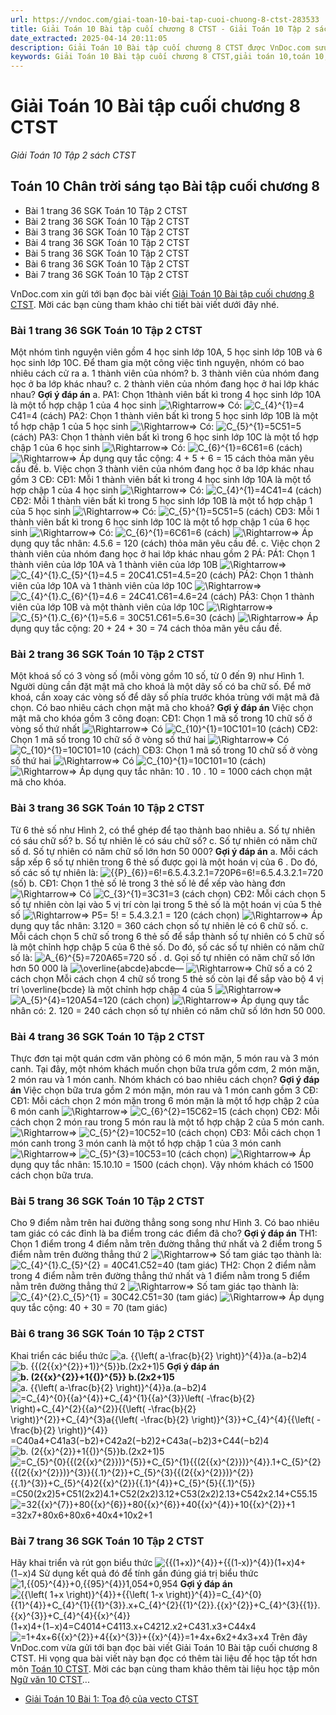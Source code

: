 ```yaml
---
url: https://vndoc.com/giai-toan-10-bai-tap-cuoi-chuong-8-ctst-283533
title: Giải Toán 10 Bài tập cuối chương 8 CTST - Giải Toán 10 Tập 2 sách CTST - VnDoc.com
date_extracted: 2025-04-14 20:11:05
description: Giải Toán 10 Bài tập cuối chương 8 CTST được VnDoc.com sưu tầm và xin gửi tới bạn đọc cùng tham khảo.
keywords: Giải Toán 10 Bài tập cuối chương 8 CTST,giải toán 10,toán 10,toán 10 CTST,bài tập cuối chương 8,giải toán 10 CTST,toán 10 chân trời sáng tạo
---
```


# Giải Toán 10 Bài tập cuối chương 8 CTST
 _Giải Toán 10 Tập 2 sách CTST_
## Toán 10 Chân trời sáng tạo Bài tập cuối chương 8
  * Bài 1 trang 36 SGK Toán 10 Tập 2 CTST
  * Bài 2 trang 36 SGK Toán 10 Tập 2 CTST
  * Bài 3 trang 36 SGK Toán 10 Tập 2 CTST
  * Bài 4 trang 36 SGK Toán 10 Tập 2 CTST
  * Bài 5 trang 36 SGK Toán 10 Tập 2 CTST
  * Bài 6 trang 36 SGK Toán 10 Tập 2 CTST
  * Bài 7 trang 36 SGK Toán 10 Tập 2 CTST

VnDoc.com xin gửi tới bạn đọc bài viết [Giải Toán 10 Bài tập cuối chương 8 CTST](<https://vndoc.com/giai-toan-10-bai-tap-cuoi-chuong-8-ctst-283533>). Mời các bạn cùng tham khảo chi tiết bài viết dưới đây nhé.
### Bài 1 trang 36 SGK Toán 10 Tập 2 CTST
Một nhóm tình nguyện viên gồm 4 học sinh lớp 10A, 5 học sinh lớp 10B và 6 học sinh lớp 10C. Để tham gia một công việc tình nguyện, nhóm có bao nhiêu cách cử ra
a. 1 thành viên của nhóm?
b. 3 thành viên của nhóm đang học ở ba lớp khác nhau?
c. 2 thành viên của nhóm đang học ở hai lớp khác nhau?
**Gợi ý đáp án**
a.
PA1: Chọn 1thành viên bất kì trong 4 học sinh lớp 10A là một tổ hợp chập 1 của 4 học sinh
![\\Rightarrow](https://i.vdoc.vn/data/image/blank.png)⇒ Có: ![C_{4}^{1}=4](https://i.vdoc.vn/data/image/blank.png)C41=4 \(cách\)
PA2: Chọn 1 thành viên bất kì trong 5 học sinh lớp 10B là một tổ hợp chập 1 của 5 học sinh
![\\Rightarrow](https://i.vdoc.vn/data/image/blank.png)⇒ Có: ![C_{5}^{1}=5](https://i.vdoc.vn/data/image/blank.png)C51=5 \(cách\)
PA3: Chọn 1 thành viên bất kì trong 6 học sinh lớp 10C là một tổ hợp chập 1 của 6 học sinh
![\\Rightarrow](https://i.vdoc.vn/data/image/blank.png)⇒ Có: ![C_{6}^{1}=6](https://i.vdoc.vn/data/image/blank.png)C61=6 \(cách\)
![\\Rightarrow](https://i.vdoc.vn/data/image/blank.png)⇒ Áp dụng quy tắc cộng: 4 + 5 + 6 = 15 cách thỏa mãn yêu cầu đề.
b. Việc chọn 3 thành viên của nhóm đang học ở ba lớp khác nhau gồm 3 CĐ:
CĐ1: Mỗi 1 thành viên bất kì trong 4 học sinh lớp 10A là một tổ hợp chập 1 của 4 học sinh
![\\Rightarrow](https://i.vdoc.vn/data/image/blank.png)⇒ Có: ![C_{4}^{1}=4](https://i.vdoc.vn/data/image/blank.png)C41=4 \(cách\)
CĐ2: Mỗi 1 thành viên bất kì trong 5 học sinh lớp 10B là một tổ hợp chập 1 của 5 học sinh
![\\Rightarrow](https://i.vdoc.vn/data/image/blank.png)⇒ Có: ![C_{5}^{1}=5](https://i.vdoc.vn/data/image/blank.png)C51=5 \(cách\)
CĐ3: Mỗi 1 thành viên bất kì trong 6 học sinh lớp 10C là một tổ hợp chập 1 của 6 học sinh
![\\Rightarrow](https://i.vdoc.vn/data/image/blank.png)⇒ Có: ![C_{6}^{1}=6](https://i.vdoc.vn/data/image/blank.png)C61=6 \(cách\)
![\\Rightarrow](https://i.vdoc.vn/data/image/blank.png)⇒ Áp dụng quy tắc nhân: 4.5.6 = 120 \(cách\) thỏa mãn yêu cầu đề.
c. Việc chọn 2 thành viên của nhóm đang học ở hai lớp khác nhau gồm 2 PÁ:
PÁ1: Chọn 1 thành viên của lớp 10A và 1 thành viên của lớp 10B
![\\Rightarrow](https://i.vdoc.vn/data/image/blank.png)⇒ ![C_{4}^{1}.C_{5}^{1}=4.5 = 20](https://i.vdoc.vn/data/image/blank.png)C41.C51=4.5=20 \(cách\)
PÁ2: Chọn 1 thành viên của lớp 10A và 1 thành viên của lớp 10C
![\\Rightarrow](https://i.vdoc.vn/data/image/blank.png)⇒ ![C_{4}^{1}.C_{6}^{1}=4.6 = 24](https://i.vdoc.vn/data/image/blank.png)C41.C61=4.6=24 \(cách\)
PÁ3: Chọn 1 thành viên của lớp 10B và một thành viên của lớp 10C
![\\Rightarrow](https://i.vdoc.vn/data/image/blank.png)⇒ ![C_{5}^{1}.C_{6}^{1}=5.6 = 30](https://i.vdoc.vn/data/image/blank.png)C51.C61=5.6=30 \(cách\)
![\\Rightarrow](https://i.vdoc.vn/data/image/blank.png)⇒ Áp dụng quy tắc cộng: 20 + 24 + 30 = 74 cách thỏa mãn yêu cầu đề.
### Bài 2 trang 36 SGK Toán 10 Tập 2 CTST
Một khoá số có 3 vòng số \(mỗi vòng gồm 10 số, từ 0 đến 9\) như Hình 1. Người dùng cần đặt mật mã cho khoá là một dãy số có ba chữ số. Để mở khoá, cần xoay các vòng số để dãy số phía trước khóa trùng với mật mã đã chọn. Có bao nhiêu cách chọn mật mã cho khoá?
**Gợi ý đáp án**
Việc chọn mật mã cho khóa gồm 3 công đoạn:
CĐ1: Chọn 1 mã số trong 10 chữ số ở vòng số thứ nhất
![\\Rightarrow](https://i.vdoc.vn/data/image/blank.png)⇒ Có ![C_{10}^{1}=10](https://i.vdoc.vn/data/image/blank.png)C101=10 \(cách\)
CĐ2: Chọn 1 mã số trong 10 chữ số ở vòng số thứ hai
![\\Rightarrow](https://i.vdoc.vn/data/image/blank.png)⇒ Có ![C_{10}^{1}=10](https://i.vdoc.vn/data/image/blank.png)C101=10 \(cách\)
CĐ3: Chọn 1 mã số trong 10 chữ số ở vòng số thứ hai
![\\Rightarrow](https://i.vdoc.vn/data/image/blank.png)⇒ Có ![C_{10}^{1}=10](https://i.vdoc.vn/data/image/blank.png)C101=10 \(cách\)
![\\Rightarrow](https://i.vdoc.vn/data/image/blank.png)⇒ Áp dụng quy tắc nhân: 10 . 10 . 10 = 1000 cách chọn mật mã cho khóa.
### Bài 3 trang 36 SGK Toán 10 Tập 2 CTST
Từ 6 thẻ số như Hình 2, có thể ghép để tạo thành bao nhiêu
a. Số tự nhiên có sáu chữ số?
b. Số tự nhiên lẻ có sáu chữ số?
c. Số tự nhiên có năm chữ số
d. Số tự nhiên có năm chữ số lớn hơn 50 000?
**Gợi ý đáp án**
a. Mỗi cách sắp xếp 6 số tự nhiên trong 6 thẻ số được gọi là một hoán vị của 6 . Do đó, số các số tự nhiên là:
![{{P}_{6}}=6!=6.5.4.3.2.1=720](https://i.vdoc.vn/data/image/blank.png)P6=6\!=6.5.4.3.2.1=720 \(số\)
b.
CĐ1: Chọn 1 thẻ số lẻ trong 3 thẻ số lẻ để xếp vào hàng đơn
![\\Rightarrow](https://i.vdoc.vn/data/image/blank.png)⇒ Có ![C_{3}^{1}=3](https://i.vdoc.vn/data/image/blank.png)C31=3 \(cách chọn\)
CĐ2: Mỗi cách chọn 5 số tự nhiên còn lại vào 5 vị trí còn lại trong 5 thẻ số là một hoán vị của 5 thẻ số
![\\Rightarrow](https://i.vdoc.vn/data/image/blank.png)⇒ P5= 5\! = 5.4.3.2.1 = 120 \(cách chọn\)
![\\Rightarrow](https://i.vdoc.vn/data/image/blank.png)⇒ Áp dụng quy tắc nhân: 3.120 = 360 cách chọn số tự nhiên lẻ có 6 chữ số.
c. Mỗi cách chọn 5 chữ số trong 6 thẻ số để sắp thành số tự nhiên có 5 chữ số là một chỉnh hợp chập 5 của 6 thẻ số.
Do đó, số các số tự nhiên có năm chữ số là: ![A_{6}^{5}=720](https://i.vdoc.vn/data/image/blank.png)A65=720 số .
d. Gọi số tự nhiên có năm chữ số lớn hơn 50 000 là ![\\overline{abcde}](https://i.vdoc.vn/data/image/blank.png)abcde―
![\\Rightarrow](https://i.vdoc.vn/data/image/blank.png)⇒ Chữ số a có 2 cách chọn
Mỗi cách chọn 4 chữ số trong 5 thẻ số còn lại để sắp vào bộ 4 vị trí \overline\{bcde\} là một chỉnh hợp chập 4 của 5
![\\Rightarrow](https://i.vdoc.vn/data/image/blank.png)⇒ ![A_{5}^{4}=120](https://i.vdoc.vn/data/image/blank.png)A54=120 \(cách chọn\)
![\\Rightarrow](https://i.vdoc.vn/data/image/blank.png)⇒ Áp dụng quy tắc nhân có: 2. 120 = 240 cách chọn số tự nhiên có năm chữ số lớn hơn 50 000.
### Bài 4 trang 36 SGK Toán 10 Tập 2 CTST
Thực đơn tại một quán cơm văn phòng có 6 món mặn, 5 món rau và 3 món canh. Tại đây, một nhóm khách muốn chọn bữa trưa gồm cơm, 2 món mặn, 2 món rau và 1 món canh. Nhóm khách có bao nhiêu cách chọn?
**Gợi ý đáp án**
Việc chọn bữa trưa gồm 2 món mặn, món rau và 1 món canh gồm 3 CĐ:
CĐ1: Mỗi cách chọn 2 món mặn trong 6 món mặn là một tổ hợp chập 2 của 6 món canh
![\\Rightarrow](https://i.vdoc.vn/data/image/blank.png)⇒ ![C_{6}^{2}=15](https://i.vdoc.vn/data/image/blank.png)C62=15 \(cách chọn\)
CĐ2: Mỗi cách chọn 2 món rau trong 5 món rau là một tổ hợp chập 2 của 5 món canh.
![\\Rightarrow](https://i.vdoc.vn/data/image/blank.png)⇒ ![C_{5}^{2}=10](https://i.vdoc.vn/data/image/blank.png)C52=10 \(cách chọn\)
CĐ3: Mỗi cách chọn 1 món canh trong 3 món canh là một tổ hợp chập 1 của 3 món canh
![\\Rightarrow](https://i.vdoc.vn/data/image/blank.png)⇒ ![C_{5}^{3}=10](https://i.vdoc.vn/data/image/blank.png)C53=10 \(cách chọn\)
![\\Rightarrow](https://i.vdoc.vn/data/image/blank.png)⇒ Áp dụng quy tắc nhân: 15.10.10 = 1500 \(cách chọn\).
Vậy nhóm khách có 1500 cách chọn bữa trưa.
### Bài 5 trang 36 SGK Toán 10 Tập 2 CTST
Cho 9 điểm nằm trên hai đường thẳng song song như Hình 3. Có bao nhiêu tam giác có các đỉnh là ba điểm trong các điểm đã cho?
**Gợi ý đáp án**
TH1: Chọn 1 điểm trong 4 điểm nằm trên đường thẳng thứ nhất và 2 điểm trong 5 điểm nằm trên đường thẳng thứ 2
![\\Rightarrow](https://i.vdoc.vn/data/image/blank.png)⇒ Số tam giác tạo thành là:![C_{4}^{1}.C_{5}^{2} = 40](https://i.vdoc.vn/data/image/blank.png)C41.C52=40 \(tam giác\)
TH2: Chọn 2 điểm nằm trong 4 điểm nằm trên đường thẳng thứ nhất và 1 điểm nằm trong 5 điểm nằm trên đường thẳng thứ 2
![\\Rightarrow](https://i.vdoc.vn/data/image/blank.png)⇒ Số tam giác tạo thành là: ![C_{4}^{2}.C_{5}^{1} = 30](https://i.vdoc.vn/data/image/blank.png)C42.C51=30 \(tam giác\)
![\\Rightarrow](https://i.vdoc.vn/data/image/blank.png)⇒ Áp dụng quy tắc cộng: 40 + 30 = 70 \(tam giác\)
### Bài 6 trang 36 SGK Toán 10 Tập 2 CTST
Khai triển các biểu thức
![a. {{\\left\( a-\\frac{b}{2} \\right\)}^{4}}](https://i.vdoc.vn/data/image/blank.png)a.\(a−b2\)4
![b. {{\(2{{x}^{2}}+1\)}^{5}}](https://i.vdoc.vn/data/image/blank.png)b.\(2x2+1\)5
**Gợi ý đáp án![b. \(2{{x}^{2}}+1{{\)}^{5}}](https://i.vdoc.vn/data/image/blank.png) b.\(2x2+1\)5**
![a. {{\\left\( a-\\frac{b}{2} \\right\)}^{4}}](https://i.vdoc.vn/data/image/blank.png)a.\(a−b2\)4
![=C_{4}^{0}{{a}^{4}}+C_{4}^{1}{{a}^{3}}\\left\( -\\frac{b}{2} \\right\)+C_{4}^{2}{{a}^{2}}{{\\left\( -\\frac{b}{2} \\right\)}^{2}}+C_{4}^{3}a{{\\left\( -\\frac{b}{2} \\right\)}^{3}}+C_{4}^{4}{{\\left\( -\\frac{b}{2} \\right\)}^{4}}](https://i.vdoc.vn/data/image/blank.png)=C40a4+C41a3\(−b2\)+C42a2\(−b2\)2+C43a\(−b2\)3+C44\(−b2\)4
![b. \(2{{x}^{2}}+1{{\)}^{5}}](https://i.vdoc.vn/data/image/blank.png)b.\(2x2+1\)5
![=C_{5}^{0}{{\(2{{x}^{2}}\)}^{5}}+C_{5}^{1}{{\(2{{x}^{2}}\)}^{4}}.1+C_{5}^{2}{{\(2{{x}^{2}}\)}^{3}}{{.1}^{2}}+C_{5}^{3}{{\(2{{x}^{2}}\)}^{2}}{{.1}^{3}}+C_{5}^{4}2{{x}^{2}}{{.1}^{4}}+C_{5}^{5}{{.1}^{5}}](https://i.vdoc.vn/data/image/blank.png)=C50\(2x2\)5+C51\(2x2\)4.1+C52\(2x2\)3.12+C53\(2x2\)2.13+C542x2.14+C55.15
![=32{{x}^{7}}+80{{x}^{6}}+80{{x}^{6}}+40{{x}^{4}}+10{{x}^{2}}+1](https://i.vdoc.vn/data/image/blank.png)=32x7+80x6+80x6+40x4+10x2+1
### Bài 7 trang 36 SGK Toán 10 Tập 2 CTST
Hãy khai triển và rút gọn biểu thức
![{{\(1+x\)}^{4}}+{{\(1-x\)}^{4}}](https://i.vdoc.vn/data/image/blank.png)\(1+x\)4+\(1−x\)4
Sử dụng kết quả đó để tính gần đúng giá trị biểu thức ![1,{{05}^{4}}+0,{{95}^{4}}](https://i.vdoc.vn/data/image/blank.png)1,054+0,954
**Gợi ý đáp án**
![{{\\left\( 1+x \\right\)}^{4}}+{{\\left\( 1-x \\right\)}^{4}}=C_{4}^{0}{{1}^{4}}+C_{4}^{1}{{1}^{3}}.x+C_{4}^{2}{{1}^{2}}.{{x}^{2}}+C_{4}^{3}{{1}}.{{x}^{3}}+C_{4}^{4}{{x}^{4}}](https://i.vdoc.vn/data/image/blank.png)\(1+x\)4+\(1−x\)4=C4014+C4113.x+C4212.x2+C431.x3+C44x4
![=1+4x+6{{x}^{2}}+4{{x}^{3}}+{{x}^{4}}](https://i.vdoc.vn/data/image/blank.png)=1+4x+6x2+4x3+x4
Trên đây VnDoc.com vừa gửi tới bạn đọc bài viết Giải Toán 10 Bài tập cuối chương 8 CTST. Hi vọng qua bài viết này bạn đọc có thêm tài liệu để học tập tốt hơn môn [Toán 10 CTST](<https://vndoc.com/toan-10-chan-troi-sang-tao-tap2>). Mời các bạn cùng tham khảo thêm tài liệu học tập môn [Ngữ văn 10 CTST](<https://vndoc.com/ngu-van-10-chan-troi-sang-tao-tap2>)...
  * [Giải Toán 10 Bài 1: Tọa độ của vecto CTST](<https://vndoc.com/giai-toan-10-bai-1-toa-do-cua-vecto-ctst-283536>)

